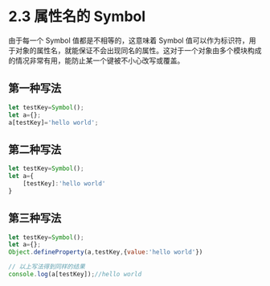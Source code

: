 # 2.3 属性名的 Symbol

由于每一个 Symbol 值都是不相等的，这意味着 Symbol 值可以作为标识符，用于对象的属性名，就能保证不会出现同名的属性。这对于一个对象由多个模块构成的情况非常有用，能防止某一个键被不小心改写或覆盖。

## 第一种写法
```js
let testKey=Symbol();
let a={};
a[testKey]='hello world';
```
## 第二种写法
```js
let testKey=Symbol();
let a={
    [testKey]:'hello world'
}
```
## 第三种写法
```js
let testKey=Symbol();
let a={};
Object.defineProperty(a,testKey,{value:'hello world'})

// 以上写法得到同样的结果
console.log(a[testKey]);//hello world
```